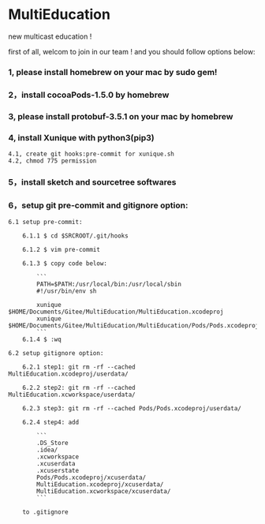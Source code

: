 # MultiEducation
new multicast education !

first of all, welcom to join in our team ! and you should follow options below:

### 1, please install homebrew on your mac by sudo gem!

### 2，install cocoaPods-1.5.0 by homebrew

### 3, please install protobuf-3.5.1 on your mac by homebrew

### 4, install Xunique with python3(pip3)

	4.1, create git hooks:pre-commit for xunique.sh
	4.2, chmod 775 permission

### 5，install sketch and sourcetree softwares

### 6，setup git pre-commit and gitignore option:

	6.1 setup pre-commit:

		6.1.1 $ cd $SRCROOT/.git/hooks

		6.1.2 $ vim pre-commit

		6.1.3 $ copy code below:

			```
			PATH=$PATH:/usr/local/bin:/usr/local/sbin
			#!/usr/bin/env sh

			xunique $HOME/Documents/Gitee/MultiEducation/MultiEducation.xcodeproj
			xunique $HOME/Documents/Gitee/MultiEducation/MultiEducation/Pods/Pods.xcodeproj
			```
		6.1.4 $ :wq 
		
	6.2 setup gitignore option:

		6.2.1 step1: git rm -rf --cached MultiEducation.xcodeproj/userdata/

		6.2.2 step2: git rm -rf --cached MultiEducation.xcworkspace/userdata/

		6.2.3 step3: git rm -rf --cached Pods/Pods.xcodeproj/userdata/

		6.2.4 step4: add 

			```
			.DS_Store
			.idea/
			.xcworkspace
			.xcuserdata
			.xcuserstate
			Pods/Pods.xcodeproj/xcuserdata/
			MultiEducation.xcodeproj/xcuserdata/
			MultiEducation.xcworkspace/xcuserdata/
			```

		to .gitignore

